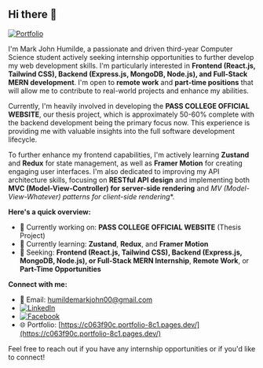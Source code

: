 ## Hi there 👋

[![Portfolio](https://c063f90c.portfolio-8c1.pages.dev/favicon.ico)](https://c063f90c.portfolio-8c1.pages.dev/)

I'm Mark John Humilde, a passionate and driven third-year Computer Science student actively seeking internship opportunities to further develop my web development skills. I'm particularly interested in **Frontend (React.js, Tailwind CSS), Backend (Express.js, MongoDB, Node.js), and Full-Stack MERN development**. I'm open to **remote work** and **part-time positions** that will allow me to contribute to real-world projects and enhance my abilities.

Currently, I'm heavily involved in developing the **PASS COLLEGE OFFICIAL WEBSITE**, our thesis project, which is approximately 50-60% complete with the backend development being the primary focus now. This experience is providing me with valuable insights into the full software development lifecycle.

To further enhance my frontend capabilities, I'm actively learning **Zustand** and **Redux** for state management, as well as **Framer Motion** for creating engaging user interfaces. I'm also dedicated to improving my API architecture skills, focusing on **RESTful API design** and implementing both **MVC (Model-View-Controller) for server-side rendering** and **MV* (Model-View-Whatever) patterns for client-side rendering**.

**Here's a quick overview:**

- 🔭 Currently working on: **PASS COLLEGE OFFICIAL WEBSITE** (Thesis Project)
- 🌱 Currently learning: **Zustand**, **Redux**, and **Framer Motion**
- 💼 Seeking: **Frontend (React.js, Tailwind CSS), Backend (Express.js, MongoDB, Node.js), or Full-Stack MERN Internship**, **Remote Work**, or **Part-Time Opportunities**

**Connect with me:**

- 📧 Email: [humildemarkjohn00@gmail.com](mailto:humildemarkjohn00@gmail.com)
- <a href="https://www.linkedin.com/in/mark-john-humilde-633171362/" target="_blank"><img src="https://img.shields.io/badge/LinkedIn-%230077B5.svg?style=for-the-badge&logo=linkedin&logoColor=white" alt="LinkedIn"></a>
- <a href="https://www.facebook.com/mjayhmld/" target="_blank"><img src="https://img.shields.io/badge/Facebook-%231877F2.svg?style=for-the-badge&logo=facebook&logoColor=white" alt="Facebook"></a>
- 🌐 Portfolio: [https://c063f90c.portfolio-8c1.pages.dev/](https://c063f90c.portfolio-8c1.pages.dev/)

Feel free to reach out if you have any internship opportunities or if you'd like to connect!


